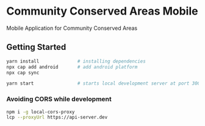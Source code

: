 # Community Conserved Areas Mobile

Mobile Application for Community Conserved Areas

## Getting Started

```sh
yarn install              # installing dependencies
npx cap add android       # add android platform
npx cap sync

yarn start                # starts local development server at port 3000
```

### Avoiding CORS while development

```sh
npm i -g local-cors-proxy
lcp --proxyUrl https://api-server.dev
```
